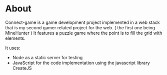 # About
Connect-game is a game development project implemented in a web stack that is my second 
gamer related project for the web. ( the first one being MineHunter )
It features a puzzle game where the point is to fill the grid with elements.

It uses:
 - Node as a static server for testing
 - JavaScript for the code implementation using the javascript library CreateJS
